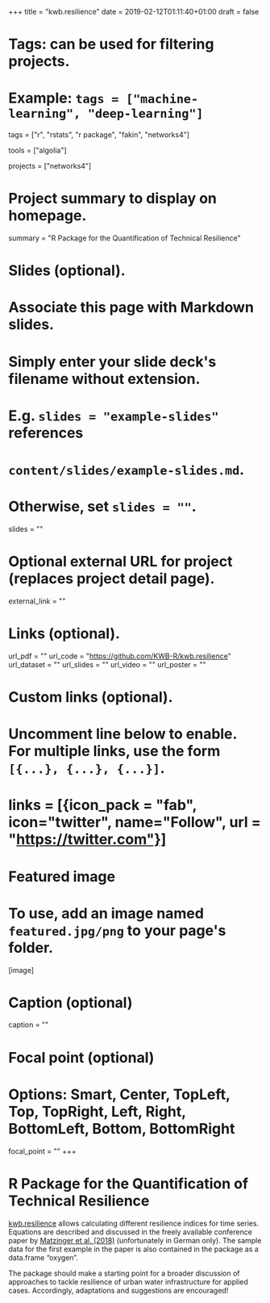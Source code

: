 +++
title = "kwb.resilience"
date = 2019-02-12T01:11:40+01:00
draft = false

# Tags: can be used for filtering projects.
# Example: `tags = ["machine-learning", "deep-learning"]`
tags = ["r", "rstats", "r package", "fakin", "networks4"]

tools = ["algolia"]

projects = ["networks4"]

# Project summary to display on homepage.
summary = "R Package for the Quantification of Technical Resilience"

# Slides (optional).
#   Associate this page with Markdown slides.
#   Simply enter your slide deck's filename without extension.
#   E.g. `slides = "example-slides"` references 
#   `content/slides/example-slides.md`.
#   Otherwise, set `slides = ""`.
slides = ""

# Optional external URL for project (replaces project detail page).
external_link = ""

# Links (optional).
url_pdf = ""
url_code = "https://github.com/KWB-R/kwb.resilience"
url_dataset = ""
url_slides = ""
url_video = ""
url_poster = ""

# Custom links (optional).
#   Uncomment line below to enable. For multiple links, use the form `[{...}, {...}, {...}]`.
# links = [{icon_pack = "fab", icon="twitter", name="Follow", url = "https://twitter.com"}]

# Featured image
# To use, add an image named `featured.jpg/png` to your page's folder. 
[image]
  # Caption (optional)
  caption = ""

  # Focal point (optional)
  # Options: Smart, Center, TopLeft, Top, TopRight, Left, Right, BottomLeft, Bottom, BottomRight
  focal_point = ""
+++

# R Package for the Quantification of Technical Resilience

[kwb.resilience](https://github.com/KWB-R/kwb.resilience) allows calculating different resilience indices for time series. Equations are described and discussed in the freely available conference paper by [Matzinger et al. (2018)](https://www.researchgate.net/publication/326040304_Quantitative_Beschreibung_der_Resilienz_urbaner_Wassersysteme) (unfortunately in German only). The sample data for the first example in the paper is also contained in the package as a data.frame “oxygen”.

The package should make a starting point for a broader discussion of approaches to tackle resilience of urban water infrastructure for applied cases. Accordingly, adaptations and suggestions are encouraged!